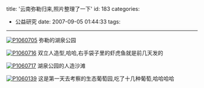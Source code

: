 title: '云南弥勒归来,照片整理了一下'
id: 183
categories:
  - 公益研究
date: 2007-09-05 01:44:33
tags:
---

<div id="msgcns!9697D6160EFEBC17!1235" class="bvMsg">

[![P1060705](http://byfiles.storage.msn.com/y1pzl7ngWBGEilMI15FVlxArmGdOo77YyszzycJOGvFUDyGAfQxkkKdnfrauyZETQPLnVJ5fWkQMLo)](http://byfiles.storage.msn.com/y1pzl7ngWBGEinH6BTiSpmAOhbLU3deBge3T189X7MVsN5IYhIU8xxuk_UjugUBq1Dn6LfjNmBoA_I) 弥勒的湖泉公园

[![P1060716](http://byfiles.storage.msn.com/y1pzl7ngWBGEik0yS9UGcyjORaA8PkrKBGIXV7n7VuIz2aOXpJvT_ofZQ9U2v8pMdUxn6GO2WxZh_g)](http://byfiles.storage.msn.com/y1pzl7ngWBGEintN-qU0o-brguhhg3Nf-Ru7sCIqeAoE0tyG1EJFl2_8q5YV3hDsb5g5_rdDwqoo8E) 双立人造型,哈哈,右手袋子里的虾虎鱼就是前几天发的

[![P1060717](http://byfiles.storage.msn.com/y1pzl7ngWBGEikcn7p2zJaeaUQmWwVXXM8NDCTEr-mzJHVFyoEDaZOzRHZPzRtzdLiYQBmYS2HuUc0)](http://byfiles.storage.msn.com/y1pzl7ngWBGEin5TrlXgsyOCj61BwtvxlwXFLcmS38FlG_Lb-3IdOzdpPmvHO76PSGlz6BXofCkyjs) 湖泉公园的人造沙滩

[![P1060139](http://byfiles.storage.msn.com/y1pzl7ngWBGEimhWe6lBz9zz6aveM7L11GRU_NWNOD9h6sME58MOgLGvdhGsTFGNSv8vOr1ODl1qG8)](http://byfiles.storage.msn.com/y1pzl7ngWBGEin3bFqCCgul5fvbSQ591BSw5vM5RaCVV-r8WLSNx0fgJo7RNbl4VrejXlMV8MtEXTc) 这是第一天去考察的生态葡萄园,吃了十几种葡萄,哈哈哈哈
</div>